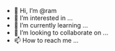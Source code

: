 - 👋 Hi, I’m @ram
- 👀 I’m interested in ...
- 🌱 I’m currently learning ...
- 💞️ I’m looking to collaborate on ...
- 📫 How to reach me ...

<!---
Ahajakwkannn/Ahajakwkannn is a ✨ special ✨ repository because its `README.md` (this file) appears on your GitHub profile.
You can click the Preview link to take a look at your changes.
--->
